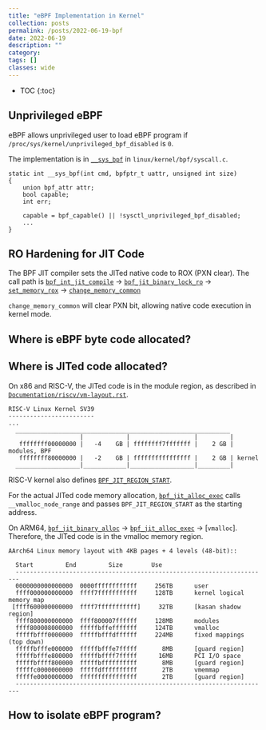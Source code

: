 ```yaml
---
title: "eBPF Implementation in Kernel"
collection: posts
permalink: /posts/2022-06-19-bpf
date: 2022-06-19
description: ""
category: 
tags: []
classes: wide
---
```

* TOC
{:toc}

## Unprivileged eBPF

eBPF allows unprivileged user to load eBPF program if `/proc/sys/kernel/unprivileged_bpf_disabled` is `0`.

The implementation is in [`__sys_bpf`](https://elixir.bootlin.com/linux/v6.3-rc1/source/kernel/bpf/syscall.c#L4944) in `linux/kernel/bpf/syscall.c`.

```
static int __sys_bpf(int cmd, bpfptr_t uattr, unsigned int size)
{
	union bpf_attr attr;
	bool capable;
	int err;

	capable = bpf_capable() || !sysctl_unprivileged_bpf_disabled;
    ...
}
```

## RO Hardening for JIT Code

The BPF JIT compiler sets the JITed native code to ROX (PXN clear). The call path is 
[`bpf_int_jit_compile`](https://elixir.bootlin.com/linux/v6.3-rc1/source/arch/arm64/net/bpf_jit_comp.c#L1453) -> [`bpf_jit_binary_lock_ro`](https://elixir.bootlin.com/linux/v6.3-rc1/source/arch/arm64/net/bpf_jit_comp.c#L1586) -> [`set_memory_rox`](https://elixir.bootlin.com/linux/v6.3-rc1/source/include/linux/set_memory.h#L18) -> [`change_memory_common`](https://elixir.bootlin.com/linux/v6.3-rc1/source/arch/arm64/mm/pageattr.c#L64)


`change_memory_common` will clear PXN bit, allowing native code execution in kernel mode.

## Where is eBPF byte code allocated?

## Where is JITed code allocated?
On x86 and RISC-V, the JITed code is in the module region, as described in [`Documentation/riscv/vm-layout.rst`](https://elixir.bootlin.com/linux/v6.3-rc1/source/Documentation/riscv/vm-layout.rst#L61).
```
RISC-V Linux Kernel SV39
------------------------
...
  ____________________________________________________________
                    |            |                  |         |
   ffffffff00000000 |   -4    GB | ffffffff7fffffff |    2 GB | modules, BPF
   ffffffff80000000 |   -2    GB | ffffffffffffffff |    2 GB | kernel
  __________________|____________|__________________|_________|

```

RISC-V kernel also defines [`BPF_JIT_REGION_START`](https://elixir.bootlin.com/linux/v6.3-rc1/source/arch/riscv/include/asm/pgtable.h#L45). 

For the actual JITed code memory allocation, [`bpf_jit_alloc_exec`](https://elixir.bootlin.com/linux/v6.3-rc1/source/arch/riscv/net/bpf_jit_core.c#L190) calls `__vmalloc_node_range` and passes `BPF_JIT_REGION_START` as the starting address.


On ARM64, [`bpf_jit_binary_alloc`](https://elixir.bootlin.com/linux/v6.3-rc1/source/kernel/bpf/core.c#L998) -> [`bpf_jit_alloc_exec`](https://elixir.bootlin.com/linux/v6.3-rc1/source/arch/arm64/net/bpf_jit_comp.c#L1625) -> [`vmalloc`]. Therefore, the JITed code is in the vmalloc memory region.
```
AArch64 Linux memory layout with 4KB pages + 4 levels (48-bit)::

  Start			End			Size		Use
  -----------------------------------------------------------------------
  0000000000000000	0000ffffffffffff	 256TB		user
  ffff000000000000	ffff7fffffffffff	 128TB		kernel logical memory map
 [ffff600000000000	ffff7fffffffffff]	  32TB		[kasan shadow region]
  ffff800000000000	ffff800007ffffff	 128MB		modules
  ffff800008000000	fffffbffefffffff	 124TB		vmalloc
  fffffbfff0000000	fffffbfffdffffff	 224MB		fixed mappings (top down)
  fffffbfffe000000	fffffbfffe7fffff	   8MB		[guard region]
  fffffbfffe800000	fffffbffff7fffff	  16MB		PCI I/O space
  fffffbffff800000	fffffbffffffffff	   8MB		[guard region]
  fffffc0000000000	fffffdffffffffff	   2TB		vmemmap
  fffffe0000000000	ffffffffffffffff	   2TB		[guard region]
  -----------------------------------------------------------------------
```

## How to isolate eBPF program?
